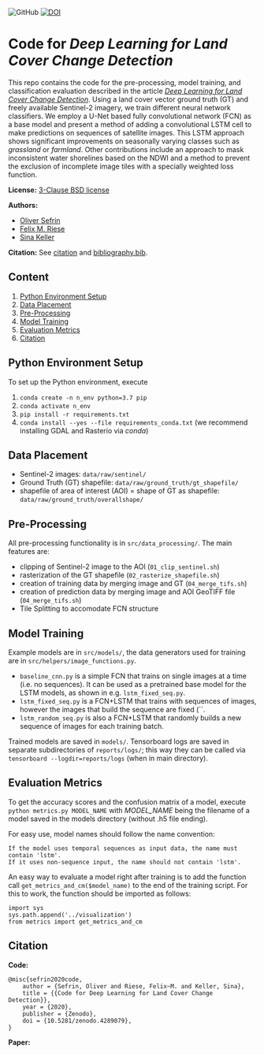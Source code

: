 ![GitHub](https://img.shields.io/github/license/oliversefrin/lstm-sentinel2-landcover)
[![DOI](https://zenodo.org/badge/DOI/10.5281/zenodo.4289079.svg)](https://doi.org/10.5281/zenodo.4289079)

# Code for _Deep Learning for Land Cover Change Detection_

This repo contains the code for the pre-processing, model training, and classification evaluation described in the article [_Deep Learning for Land Cover Change Detection_](#).
Using a land cover vector ground truth (GT) and freely available Sentinel-2 imagery, we train different neural network classifiers.
We employ a U-Net based fully convolutional network (FCN) as a base model and present a method of adding a convolutional LSTM cell to make predictions on sequences of satellite images.
This LSTM approach shows significant improvements on seasonally varying classes such as _grassland_ or _farmland_.
Other contributions include an approach to mask inconsistent water shorelines based on the NDWI and a method to prevent the exclusion of incomplete image tiles with a specially weighted loss function.

**License:** [3-Clause BSD license](LICENSE)

**Authors:**

* [Oliver Sefrin](https://github.com/oliversefrin)
* [Felix M. Riese](https://github.com/felixriese)
* [Sina Keller](https://github.com/sinakeller)

**Citation:** See [citation](#Citation) and [bibliography.bib](bibliography.bib).


## Content
1. [Python Environment Setup](#Python-Environment-Setup)
1. [Data Placement](#Data-Placement)
1. [Pre-Processing](#Pre-Processing)
1. [Model Training](#Model-Training)
1. [Evaluation Metrics](#Evaluation-Metrics)
1. [Citation](#Citation)


## Python Environment Setup
To set up the Python environment, execute
1. `conda create -n n_env python=3.7 pip`
1. `conda activate n_env`
1. `pip install -r requirements.txt`
1. `conda install --yes --file requirements_conda.txt` (we recommend installing GDAL and Rasterio via _conda_)


## Data Placement
* Sentinel-2 images: `data/raw/sentinel/`
* Ground Truth (GT) shapefile: `data/raw/ground_truth/gt_shapefile/`
* shapefile of area of interest (AOI) = shape of GT as shapefile: `data/raw/ground_truth/overallshape/`


## Pre-Processing
All pre-processing functionality is in `src/data_processing/`. The main features are:
* clipping of Sentinel-2 image to the AOI (`01_clip_sentinel.sh`)
* rasterization of the GT shapefile (`02_rasterize_shapefile.sh`)
* creation of training data by merging image and GT (`04_merge_tifs.sh`)
* creation of prediction data by merging image and AOI GeoTIFF file (`04_merge_tifs.sh`)
* Tile Splitting to accomodate FCN structure 

## Model Training
Example models are in `src/models/`, the data generators used for training are in `src/helpers/image_functions.py`.

+ `baseline_cnn.py` is a simple FCN that trains on single images at a time (i.e. no sequences). It can be used as a pretrained base model for the LSTM models, as shown in e.g. `lstm_fixed_seq.py`.
+ `lstm_fixed_seq.py` is a FCN+LSTM that trains with sequences of images, however the images that build the sequence are fixed (``.
+ `lstm_random_seq.py` is also a FCN+LSTM that randomly builds a new sequence of images for each training batch.

Trained models are saved in `models/`.
Tensorboard logs are saved in separate subdirectories of `reports/logs/`; this way they can be called via `tensorboard --logdir=reports/logs` (when in main directory).

## Evaluation Metrics
To get the accuracy scores and the confusion matrix of a model, execute `python metrics.py MODEL_NAME` with *MODEL_NAME* being the filename of a model saved in the models directory (without .h5 file ending).

For easy use, model names should follow the name convention:
```
If the model uses temporal sequences as input data, the name must contain 'lstm'.
If it uses non-sequence input, the name should not contain 'lstm'.
```

An easy way to evaluate a model right after training is to add the function call `get_metrics_and_cm($model_name)` to the end of the training script. For this to work, the function should be imported as follows:
```
import sys
sys.path.append('../visualization')
from metrics import get_metrics_and_cm
```

## Citation
**Code:**

```
@misc{sefrin2020code,
    author = {Sefrin, Oliver and Riese, Felix~M. and Keller, Sina},
    title = {{Code for Deep Learning for Land Cover Change Detection}},
    year = {2020},
    publisher = {Zenodo},
    doi = {10.5281/zenodo.4289079},
}
```

**Paper:**

